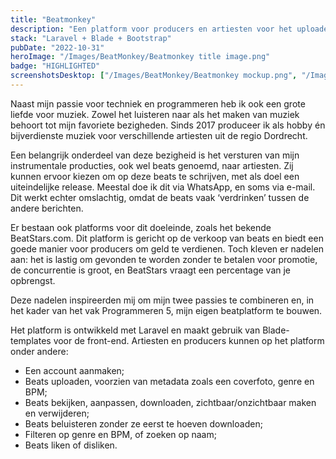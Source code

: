 ```yaml
---
title: "Beatmonkey"
description: "Een platform voor producers en artiesten voor het uploaden, vinden en beheren van beats"
stack: "Laravel + Blade + Bootstrap"
pubDate: "2022-10-31"
heroImage: "/Images/BeatMonkey/Beatmonkey title image.png"
badge: "HIGHLIGHTED"
screenshotsDesktop: ["/Images/BeatMonkey/Beatmonkey mockup.png", "/Images/BeatMonkey/Beatmonkey mockup 2.png", "/Images/BeatMonkey/Beatmonkey mockup 3.png"]
---
```

Naast mijn passie voor techniek en programmeren heb ik ook een grote liefde voor muziek. Zowel het luisteren naar als het maken van muziek behoort tot mijn favoriete bezigheden. Sinds 2017 produceer ik als hobby én bijverdienste muziek voor verschillende artiesten uit de regio Dordrecht.

Een belangrijk onderdeel van deze bezigheid is het versturen van mijn instrumentale producties, ook wel beats genoemd, naar artiesten. Zij kunnen ervoor kiezen om op deze beats te schrijven, met als doel een uiteindelijke release. Meestal doe ik dit via WhatsApp, en soms via e-mail. Dit werkt echter omslachtig, omdat de beats vaak ‘verdrinken’ tussen de andere berichten.

Er bestaan ook platforms voor dit doeleinde, zoals het bekende BeatStars.com. Dit platform is gericht op de verkoop van beats en biedt een goede manier voor producers om geld te verdienen. Toch kleven er nadelen aan: het is lastig om gevonden te worden zonder te betalen voor promotie, de concurrentie is groot, en BeatStars vraagt een percentage van je opbrengst.

Deze nadelen inspireerden mij om mijn twee passies te combineren en, in het kader van het vak Programmeren 5, mijn eigen beatplatform te bouwen.

Het platform is ontwikkeld met Laravel en maakt gebruik van Blade-templates voor de front-end. Artiesten en producers kunnen op het platform onder andere:
- Een account aanmaken;
- Beats uploaden, voorzien van metadata zoals een coverfoto, genre en BPM;
- Beats bekijken, aanpassen, downloaden, zichtbaar/onzichtbaar maken en verwijderen;
- Beats beluisteren zonder ze eerst te hoeven downloaden;
- Filteren op genre en BPM, of zoeken op naam;
- Beats liken of disliken.

